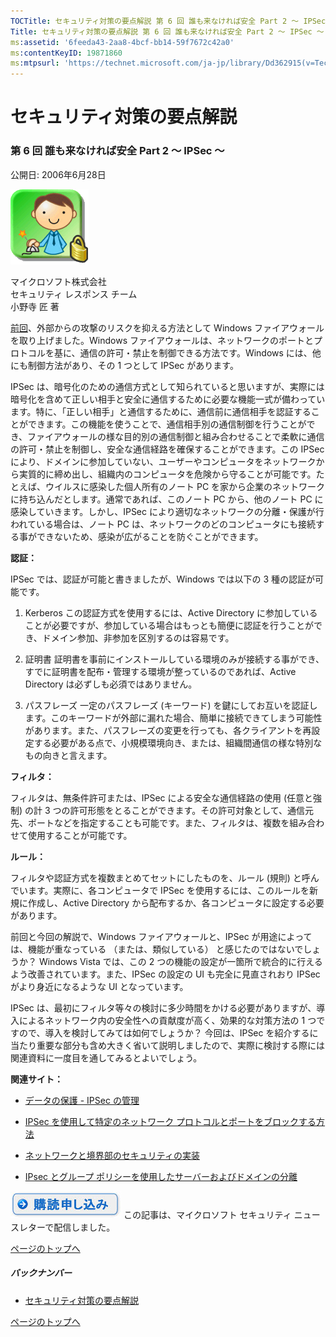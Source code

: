 ```yaml
---
TOCTitle: セキュリティ対策の要点解説 第 6 回 誰も来なければ安全 Part 2 ～ IPSec ～
Title: セキュリティ対策の要点解説 第 6 回 誰も来なければ安全 Part 2 ～ IPSec ～
ms:assetid: '6feeda43-2aa8-4bcf-bb14-59f7672c42a0'
ms:contentKeyID: 19871860
ms:mtpsurl: 'https://technet.microsoft.com/ja-jp/library/Dd362915(v=TechNet.10)'
---
```


セキュリティ対策の要点解説
==========================

### 第 6 回 誰も来なければ安全 Part 2 ～ IPSec ～

公開日: 2006年6月28日

![](images/Dd362915.SecPoint(ja-jp,TechNet.10).gif)

マイクロソフト株式会社  
セキュリティ レスポンス チーム  
小野寺 匠 著  

[前回](https://technet.microsoft.com/ja-jp/library/a8ca2082-4934-4b6d-a301-d61dc8f98dc2(v=TechNet.10))、外部からの攻撃のリスクを抑える方法として Windows ファイアウォールを取り上げました。Windows ファイアウォールは、ネットワークのポートとプロトコルを基に、通信の許可・禁止を制御できる方法です。Windows には、他にも制御方法があり、その 1 つとして IPSec があります。

IPSec は、暗号化のための通信方式として知られていると思いますが、実際には暗号化を含めて正しい相手と安全に通信するために必要な機能一式が備わっています。特に、「正しい相手」と通信するために、通信前に通信相手を認証することができます。この機能を使うことで、通信相手別の通信制御を行うことができ、ファイアウォールの様な目的別の通信制御と組み合わせることで柔軟に通信の許可・禁止を制御し、安全な通信経路を確保することができます。この IPSec により、ドメインに参加していない、ユーザーやコンピュータをネットワークから実質的に締め出し、組織内のコンピュータを危険から守ることが可能です。たとえば、ウイルスに感染した個人所有のノート PC を家から企業のネットワークに持ち込んだとします。通常であれば、このノート PC から、他のノート PC に感染していきます。しかし、IPSec により適切なネットワークの分離・保護が行われている場合は、ノート PC は、ネットワークのどのコンピュータにも接続する事ができないため、感染が広がることを防ぐことができます。

**認証：**

IPSec では、認証が可能と書きましたが、Windows では以下の 3 種の認証が可能です。

1.  Kerberos
    この認証方式を使用するには、Active Directory に参加していることが必要ですが、参加している場合はもっとも簡便に認証を行うことができ、ドメイン参加、非参加を区別するのは容易です。

2.  証明書
    証明書を事前にインストールしている環境のみが接続する事ができ、すでに証明書を配布・管理する環境が整っているのであれば、Active Directory は必ずしも必須ではありません。

3.  パスフレーズ
    一定のパスフレーズ (キーワード) を鍵にしてお互いを認証します。このキーワードが外部に漏れた場合、簡単に接続できてしまう可能性があります。また、パスフレーズの変更を行っても、各クライアントを再設定する必要がある点で、小規模環境向き、または、組織間通信の様な特別なもの向きと言えます。

**フィルタ：**

フィルタは、無条件許可または、IPSec による安全な通信経路の使用 (任意と強制) の計 3 つの許可形態をとることができます。その許可対象として、通信元先、ポートなどを指定することも可能です。また、フィルタは、複数を組み合わせて使用することが可能です。

**ルール：**

フィルタや認証方式を複数まとめてセットにしたものを、ルール (規則) と呼んでいます。実際に、各コンピュータで IPSec を使用するには、このルールを新規に作成し、Active Directory から配布するか、各コンピュータに設定する必要があります。

前回と今回の解説で、Windows ファイアウォールと、IPSec が用途によっては、機能が重なっている （または、類似している） と感じたのではないでしょうか？ Windows Vista では、この 2 つの機能の設定が一箇所で統合的に行えるよう改善されています。また、IPSec の設定の UI も完全に見直されおり IPSec がより身近になるような UI となっています。

IPSec は、最初にフィルタ等々の検討に多少時間をかける必要がありますが、導入によるネットワーク内の安全性への貢献度が高く、効果的な対策方法の 1 つですので、導入を検討してみては如何でしょうか？ 今回は、IPSec を紹介するに当たり重要な部分も含め大きく省いて説明しましたので、実際に検討する際には関連資料に一度目を通してみるとよいでしょう。

**関連サイト：**

-   [データの保護 - IPSec の管理](https://technet.microsoft.com/ja-jp/library/3afd279c-1076-4978-a832-874d41393d82(v=TechNet.10))

-   [IPSec を使用して特定のネットワーク プロトコルとポートをブロックする方法](https://support.microsoft.com/kb/813878)

-   [ネットワークと境界部のセキュリティの実装](https://www.microsoft.com/japan/technet/security/learning/course/networkboundary.mspx)

-   [IPsec とグループ ポリシーを使用したサーバーおよびドメインの分離](https://technet.microsoft.com/ja-jp/library/68e70f8a-58f3-41a1-95e6-10c4e4c48dd8(v=TechNet.10))

[![](images/Dd362915.btn_reg_today(ja-jp,TechNet.10).jpg)](https://technet.microsoft.com/ja-jp/library/d2607610-3137-420b-9bbf-2552bec68922(v=TechNet.10))  
この記事は、マイクロソフト セキュリティ ニュースレターで配信しました。

[](#mainsection)[ページのトップへ](#mainsection)

##### バックナンバー

-   [セキュリティ対策の要点解説](https://www.microsoft.com/japan/technet/security/secnews/secpoint/default.mspx)

[](#mainsection)[ページのトップへ](#mainsection)
